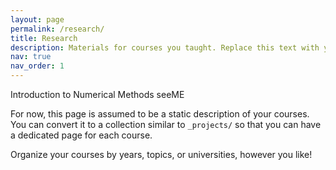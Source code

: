 ```yaml
---
layout: page
permalink: /research/
title: Research
description: Materials for courses you taught. Replace this text with your description.
nav: true
nav_order: 1
---
```


Introduction to Numerical Methods
seeME

For now, this page is assumed to be a static description of your courses. You can convert it to a collection similar to `_projects/` so that you can have a dedicated page for each course.

Organize your courses by years, topics, or universities, however you like!
